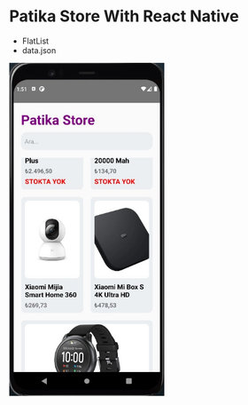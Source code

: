 <h1> Patika Store With React Native </h1>

<ul>
    <li> FlatList </li>
    <li> data.json </li>
</ul>

<img src='./odev-gorsel.jpg' height="600px"/>